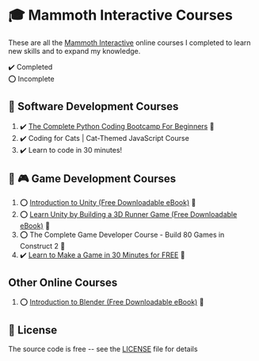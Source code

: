 # :mortar_board: Mammoth Interactive Courses

These are all the [Mammoth Interactive][mammoth] online courses I completed to learn new skills and to expand my knowledge.

:heavy_check_mark: Completed  
:o: Incomplete

## :beginner: Software Development Courses

1. :heavy_check_mark: [The Complete Python Coding Bootcamp For Beginners](https://github.com/learning-software-development/learning-software-development/tree/master/learning-python-development/2-hour-python-coding-bootcamp) :rocket:
2. :heavy_check_mark: Coding for Cats | Cat-Themed JavaScript Course
3. :heavy_check_mark: Learn to code in 30 minutes!

## :beginner: :video_game: Game Development Courses

1. :o: [Introduction to Unity (Free Downloadable eBook)](https://github.com/learning-game-development/learning-unity-game-development/tree/master/Packtpub-Unity-Tutorials) :rocket:
2. :o: [Learn Unity by Building a 3D Runner Game (Free Downloadable eBook)](https://github.com/learning-game-development/learning-unity-game-development/tree/master/Packtpub-Unity-Tutorials) :rocket:
3. :o: The Complete Game Developer Course - Build 80 Games in Construct 2 :rocket:
4. :heavy_check_mark: [Learn to Make a Game in 30 Minutes for FREE](https://github.com/learning-game-development/learning-construct-3-game-development/tree/master/learn-to-make-a-game-in-30-minutes-for-free) :rocket:

## Other Online Courses

1. :o: [Introduction to Blender (Free Downloadable eBook)](https://github.com/learning-game-development/learning-game-development-tools/tree/master/learning-blender/ebook-courses-tutorials/introduction-to-blender) :rocket:

## :page_with_curl: License

The source code is free -- see the [LICENSE](LICENSE) file for details

[mammoth]: https://training.mammothinteractive.com/
